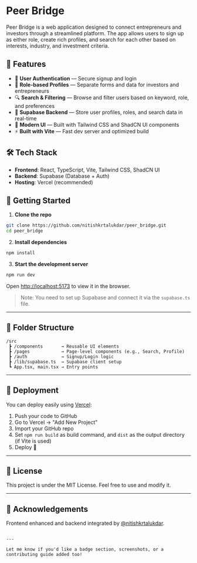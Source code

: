 
# Peer Bridge

Peer Bridge is a web application designed to connect entrepreneurs and investors through a streamlined platform. The app allows users to sign up as either role, create rich profiles, and search for each other based on interests, industry, and investment criteria.

## 🌟 Features

- 🔐 **User Authentication** — Secure signup and login
- 👤 **Role-based Profiles** — Separate forms and data for investors and entrepreneurs
- 🔍 **Search & Filtering** — Browse and filter users based on keyword, role, and preferences
- 💾 **Supabase Backend** — Store user profiles, roles, and search data in real-time
- 🎨 **Modern UI** — Built with Tailwind CSS and ShadCN UI components
- ⚡ **Built with Vite** — Fast dev server and optimized build

## 🛠️ Tech Stack

- **Frontend**: React, TypeScript, Vite, Tailwind CSS, ShadCN UI
- **Backend**: Supabase (Database + Auth)
- **Hosting**: Vercel (recommended)

## 🚀 Getting Started

1. **Clone the repo**

```bash
git clone https://github.com/nitishkrtalukdar/peer_bridge.git
cd peer_bridge
```

2. **Install dependencies**

```bash
npm install
```

3. **Start the development server**

```bash
npm run dev
```

Open [http://localhost:5173](http://localhost:5173) to view it in the browser.

> Note: You need to set up Supabase and connect it via the `supabase.ts` file.

---

## 🧠 Folder Structure

```
/src
 ┣ /components       → Reusable UI elements
 ┣ /pages            → Page-level components (e.g., Search, Profile)
 ┣ /auth             → Signup/Login logic
 ┣ /lib/supabase.ts  → Supabase client setup
 ┗ App.tsx, main.tsx → Entry points
```

---

## 🧪 Deployment

You can deploy easily using [Vercel](https://vercel.com):

1. Push your code to GitHub
2. Go to Vercel → "Add New Project"
3. Import your GitHub repo
4. Set `npm run build` as build command, and `dist` as the output directory (if Vite is used)
5. Deploy 🚀

---

## 📄 License

This project is under the MIT License. Feel free to use and modify it.

---

## 🙌 Acknowledgements

Frontend enhanced and backend integrated by [@nitishkrtalukdar](https://github.com/nitishkrtalukdar).
```

---

Let me know if you'd like a badge section, screenshots, or a contributing guide added too!
